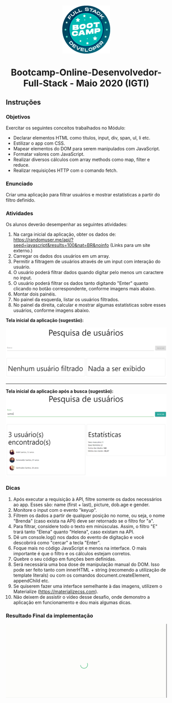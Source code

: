 <p align="center">
  <img src="/assets/bootcamp_fullstack.png">
</p>
<h1 align="center">Bootcamp-Online-Desenvolvedor-Full-Stack - Maio 2020 (IGTI)</h1>

## Instruções

### Objetivos

Exercitar os seguintes conceitos trabalhados no Módulo:

- Declarar elementos HTML como títulos, input, div, span, ul, li etc.
- Estilizar o app com CSS.
- Mapear elementos do DOM para serem manipulados com JavaScript.
- Formatar valores com JavaScript.
- Realizar diversos cálculos com array methods como map, filter e reduce.
- Realizar requisições HTTP com o comando fetch.

### Enunciado

Criar uma aplicação para filtrar usuários e mostrar estatísticas a partir do filtro definido.

### Atividades

Os alunos deverão desempenhar as seguintes atividades:

1. Na carga inicial da aplicação, obter os dados de: https://randomuser.me/api/?seed=javascript&results=100&nat=BR&noinfo (Links para um site externo.)
2. Carregar os dados dos usuários em um array.
3. Permitir a filtragem de usuários através de um input com interação do usuário.
4. O usuário poderá filtrar dados quando digitar pelo menos um caractere no input.
5. O usuário poderá filtrar os dados tanto digitando "Enter" quanto clicando no botão correspondente, conforme imagens mais abaixo.
6. Montar dois painéis.
7. No painel da esquerda, listar os usuários filtrados.
8. No painel da direita, calcular e mostrar algumas estatísticas sobre esses usuários, conforme imagens abaixo.

**Tela inicial da aplicação (sugestão):**

![Tela antes da busca](/assets/d1.png)

<hr />

**Tela inicial da aplicação após a busca (sugestão):**
![Tela após a busca](/assets/d2.png)

### Dicas

1. Após executar a requisição à API, filtre somente os dados necessários ao app. Esses são: name (first + last), picture, dob.age e gender.
2. Monitore o input com o evento "keyup".
3. Filtrem os dados a partir de qualquer posição no nome, ou seja, o nome "Brenda" (caso exista na API) deve ser retornado se o filtro for "a".
4. Para filtrar, considere todo o texto em minúsculas. Assim, o filtro "E" trará tanto "Elena" quanto "Helena", caso existam na API.
5. Dê um console.log() nos dados do evento de digitação e você descobrirá como "cercar" a tecla "Enter".
6. Foque mais no código JavaScript e menos na interface. O mais importante é que o filtro e os cálculos estejam corretos.
7. Quebre o seu código em funções bem definidas.
8. Será necessária uma boa dose de manipulação manual do DOM. Isso pode ser feito tanto com innerHTML + string (recomendo a utilização de template literals) ou com os comandos document.createElement, appendChild etc.
9. Se quiserem fazer uma interface semelhante à das imagens, utilizem o Materialize (https://materializecss.com).
10. Não deixem de assistir o vídeo desse desafio, onde demonstro a aplicação em funcionamento e dou mais algumas dicas.

### Resultado Final da implementação

<div style="text-align:center"><img src="/assets/Desafio_1.gif" /></div>